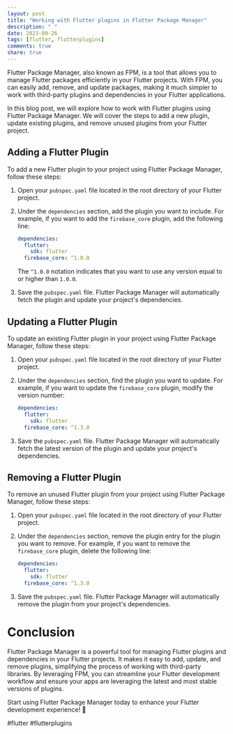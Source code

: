 ```yaml
---
layout: post
title: "Working with Flutter plugins in Flutter Package Manager"
description: " "
date: 2023-09-26
tags: [flutter, flutterplugins]
comments: true
share: true
---
```


Flutter Package Manager, also known as FPM, is a tool that allows you to manage Flutter packages efficiently in your Flutter projects. With FPM, you can easily add, remove, and update packages, making it much simpler to work with third-party plugins and dependencies in your Flutter applications.

In this blog post, we will explore how to work with Flutter plugins using Flutter Package Manager. We will cover the steps to add a new plugin, update existing plugins, and remove unused plugins from your Flutter project.

## Adding a Flutter Plugin

To add a new Flutter plugin to your project using Flutter Package Manager, follow these steps:

1. Open your `pubspec.yaml` file located in the root directory of your Flutter project.

2. Under the `dependencies` section, add the plugin you want to include. For example, if you want to add the `firebase_core` plugin, add the following line:

   ```yaml
   dependencies:
     flutter:
       sdk: flutter
     firebase_core: ^1.0.0
   ```

   The `^1.0.0` notation indicates that you want to use any version equal to or higher than `1.0.0`.

3. Save the `pubspec.yaml` file. Flutter Package Manager will automatically fetch the plugin and update your project's dependencies.

## Updating a Flutter Plugin

To update an existing Flutter plugin in your project using Flutter Package Manager, follow these steps:

1. Open your `pubspec.yaml` file located in the root directory of your Flutter project.

2. Under the `dependencies` section, find the plugin you want to update. For example, if you want to update the `firebase_core` plugin, modify the version number:

   ```yaml
   dependencies:
     flutter:
       sdk: flutter
     firebase_core: ^1.3.0
   ```

3. Save the `pubspec.yaml` file. Flutter Package Manager will automatically fetch the latest version of the plugin and update your project's dependencies.

## Removing a Flutter Plugin

To remove an unused Flutter plugin from your project using Flutter Package Manager, follow these steps:

1. Open your `pubspec.yaml` file located in the root directory of your Flutter project.

2. Under the `dependencies` section, remove the plugin entry for the plugin you want to remove. For example, if you want to remove the `firebase_core` plugin, delete the following line:

   ```yaml
   dependencies:
     flutter:
       sdk: flutter
     firebase_core: ^1.3.0
   ```

3. Save the `pubspec.yaml` file. Flutter Package Manager will automatically remove the plugin from your project's dependencies.

# Conclusion

Flutter Package Manager is a powerful tool for managing Flutter plugins and dependencies in your Flutter projects. It makes it easy to add, update, and remove plugins, simplifying the process of working with third-party libraries. By leveraging FPM, you can streamline your Flutter development workflow and ensure your apps are leveraging the latest and most stable versions of plugins.

Start using Flutter Package Manager today to enhance your Flutter development experience! 🚀

#flutter #flutterplugins